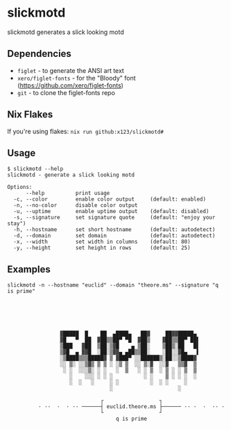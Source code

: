 slickmotd
=========
slickmotd generates a slick looking motd

Dependencies
------------
- `figlet` - to generate the ANSI art text
- `xero/figlet-fonts` - for the "Bloody" font (https://github.com/xero/figlet-fonts)
- `git` - to clone the figlet-fonts repo

Nix Flakes
----------
If you're using flakes:
`nix run github:x123/slickmotd#`

Usage
-------------
```
$ slickmotd --help
slickmotd - generate a slick looking motd

Options:
      --help          print usage
  -c, --color         enable color output     (default: enabled)
  -n, --no-color      disable color output
  -u, --uptime        enable uptime output    (default: disabled)
  -s, --signature     set signature quote     (default: "enjoy your stay")
  -h, --hostname      set short hostname      (default: autodetect)
  -d, --domain        set domain              (default: autodetect)
  -x, --width         set width in columns    (default: 80)
  -y, --height        set height in rows      (default: 25)

```

Examples
--------
`slickmotd -n --hostname "euclid" --domain "theore.ms" --signature "q is prime"`
```





                 ▓█████  █    ██  ▄████▄   ██▓     ██▓▓█████▄ 
                 ▓█   ▀  ██  ▓██▒▒██▀ ▀█  ▓██▒    ▓██▒▒██▀ ██▌
                 ▒███   ▓██  ▒██░▒▓█    ▄ ▒██░    ▒██▒░██   █▌
                 ▒▓█  ▄ ▓▓█  ░██░▒▓▓▄ ▄██▒▒██░    ░██░░▓█▄   ▌
                 ░▒████▒▒▒█████▓ ▒ ▓███▀ ░░██████▒░██░░▒████▓ 
                 ░░ ▒░ ░░▒▓▒ ▒ ▒ ░ ░▒ ▒  ░░ ▒░▓  ░░▓   ▒▒▓  ▒ 
                  ░ ░  ░░░▒░ ░ ░   ░  ▒   ░ ░ ▒  ░ ▒ ░ ░ ▒  ▒ 
                    ░    ░░░ ░ ░ ░          ░ ░    ▒ ░ ░ ░  ░ 
                    ░  ░   ░     ░ ░          ░  ░ ░     ░    
                                 ░                     ░      

                              ┌                  ┐                              
          · ··  ·  · ·· ──────┤ euclid.theore.ms ├────── ·· ·  ·  ·· ·          
                              └                  ┘                              
                                   q is prime                                   




```
